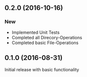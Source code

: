 ## 0.2.0 (2016-10-16)

### New

* Implemented Unit Tests
* Completed all Direcory-Operations
* Completed basic File-Operations



## 0.1.0 (2016-08-31)

Initial release with basic functionality